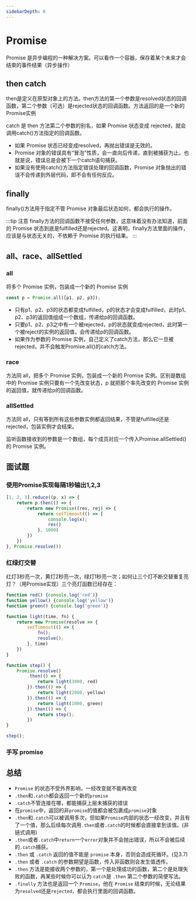 ```yaml
---
sidebarDepth: 0
---
```


# Promise

Promise 是异步编程的一种解决方案。可以看作一个容器，保存着某个未来才会结束的事件结果（异步操作）

## then catch

then是定义在原型对象上的方法。then方法的第一个参数是resolved状态的回调函数，第二个参数（可选）是rejected状态的回调函数。方法返回的是一个新的Promise实例

catch 是 then 方法第二个参数的别名，如果 Promise 状态变成 rejected，就会调用catch()方法指定的回调函数。

* 如果 Promise 状态已经变成resolved，再抛出错误是无效的。
* Promise 对象的错误具有“冒泡”性质，会一直向后传递，直到被捕获为止。也就是说，错误总是会被下一个catch语句捕获。
* 如果没有使用catch()方法指定错误处理的回调函数，Promise 对象抛出的错误不会传递到外层代码，即不会有任何反应。

## finally

finally()方法用于指定不管 Promise 对象最后状态如何，都会执行的操作。

:::tip 注意
finally方法的回调函数不接受任何参数，这意味着没有办法知道，前面的 Promise 状态到底是fulfilled还是rejected。这表明，finally方法里面的操作，应该是与状态无关的，不依赖于 Promise 的执行结果。
:::

## all、race、allSettled

### all

将多个 Promise 实例，包装成一个新的 Promise 实例

```javascript
const p = Promise.all([p1, p2, p3]);
```

* 只有p1、p2、p3的状态都变成fulfilled，p的状态才会变成fulfilled，此时p1、p2、p3的返回值组成一个数组，传递给p的回调函数。
* 只要p1、p2、p3之中有一个被rejected，p的状态就变成rejected，此时第一个被reject的实例的返回值，会传递给p的回调函数。
* 如果作为参数的 Promise 实例，自己定义了catch方法，那么它一旦被rejected，并不会触发Promise.all()的catch方法。

### race

方法同 all，把多个 Promise 实例，包装成一个新的 Promise 实例。区别是数组中的 Promise 实例只要有一个先改变状态，p 就把那个率先改变的 Promise 实例的返回值，就传递给p的回调函数。

### allSettled

方法同 all，只有等到所有这些参数实例都返回结果，不管是fulfilled还是rejected，包装实例才会结束。

监听函数接收到的参数是一个数组，每个成员对应一个传入Promise.allSettled()的 Promise 实例。

## 面试题

### 使用Promise实现每隔1秒输出1,2,3

```javascript
[1, 2, 3].reduce((p, x) => {
    return p.then(() => {
        return new Promise((res, rej) => {
            return setTimeout(() => {
                console.log(x);
                res()
            }, 1000)
        })
    })
}, Promise.resolve())
```

### 红绿灯交替

红灯3秒亮一次，黄灯2秒亮一次，绿灯1秒亮一次；如何让三个灯不断交替重复亮灯？（用Promise实现）三个亮灯函数已经存在：

```javascript
function red() {console.log('red')}
function yellow() {console.log('yellow')}
function green() {console.log('green')}

function light(time, fn) {
    return new Promise(resolve => {
        setTimeout(() => {
            fn();
            resolve();
        }, time)
    })
}

function step() {
    Promise.resolve()
        .then(() => {
            return light(3000, red)
        }).then(() => {
            return light(2000, yellow)
        }).then(() => {
            return light(1000, green)
        }).then(() => {
            return step();
        })
}

step();
```

### 手写 promise

## 总结

* `Promise` 的状态不受外界影响，一经改变就不能再改变
* `.then`和`.catch`都会返回一个新的`promise`
* `.catch`不管连接在哪，都能捕获上层未捕获的错误
* 在`promise`中，返回的非`promise`的值都会被包裹成`promise`对象
* `.then`和`.catch`可以被调用多次，但如果`Promise`内部的状态一经改变，并且有了一个值，那么后续每次调用`.then`或者`.catch`的时候都会直接拿到该值。(非链式调用)
* `.then`或者`.catch`中`return`一个`error`对象并不会抛出错误，所以不会被后续的`.catch`捕获。
* `.then` 或 `.catch` 返回的值不能是 `promise` 本身，否则会造成死循环。(见3.7)
* `.then` 或者 `.catch` 的参数期望是函数，传入非函数则会发生值透传。
* `.then` 方法是能接收两个参数的，第一个是处理成功的函数，第二个是处理失败的函数，再某些时候你可以认为 `catch`是 `.then` 第二个参数的简便写法。
* `.finally` 方法也是返回一个 `Promise`，他在 `Promise` 结束的时候，无论结果为`resolved`还是`rejected`，都会执行里面的回调函数。
